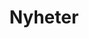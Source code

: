 ---
title: "Nyheter"
draft: false
# page title background image
bg_image: "images/backgrounds/page-title.jpg"
# meta description
description : "this is meta description"
---